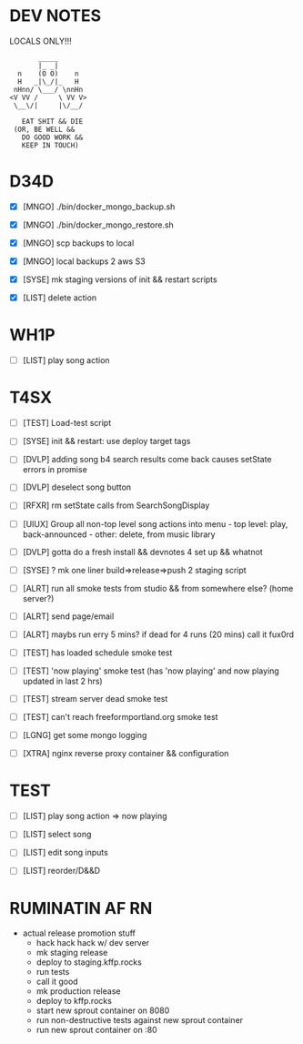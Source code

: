 # DEV NOTES
LOCALS ONLY!!!

           _____
           |_ _|
      n    (O O)    n
      H   _|\_/|_   H
     nHnn/ \___/ \nnHn
    <V VV /     \ VV V>
     \__\/|     |\/__/

	   EAT SHIT && DIE
     (OR, BE WELL &&
       DO GOOD WORK &&
       KEEP IN TOUCH)

# D34D

- [X] [MNGO] ./bin/docker\_mongo\_backup.sh
- [X] [MNGO] ./bin/docker\_mongo\_restore.sh
- [X] [MNGO] scp backups to local
- [X] [MNGO] local backups 2 aws S3
- [X] [SYSE] mk staging versions of init && restart scripts
- [X] [LIST] delete action


# WH1P

- [ ] [LIST] play song action

# T4SX

- [ ] [TEST] Load-test script
- [ ] [SYSE] init && restart: use deploy target tags
- [ ] [DVLP] adding song b4 search results come back causes setState errors in promise
- [ ] [DVLP] deselect song button
- [ ] [RFXR] rm setState calls from SearchSongDisplay
- [ ] [UIUX] Group all non-top level song actions into menu
             - top level: play, back-announced
             - other: delete, from music library
- [ ] [DVLP] gotta do a fresh install && devnotes 4 set up && whatnot
- [ ] [SYSE] ? mk one liner build=>release=>push 2 staging script
- [ ] [ALRT] run all smoke tests from studio && from somewhere else? (home server?)
- [ ] [ALRT] send page/email
- [ ] [ALRT] maybs run erry 5 mins? if dead for 4 runs (20 mins) call it fux0rd
- [ ] [TEST] has loaded schedule smoke test
- [ ] [TEST] 'now playing' smoke test (has 'now playing' and now playing updated in last 2 hrs)
- [ ] [TEST] stream server dead smoke test
- [ ] [TEST] can't reach freeformportland.org smoke test
- [ ] [LGNG] get some mongo logging
- [ ] [XTRA] nginx reverse proxy container && configuration


# TEST

- [ ] [LIST] play song action => now playing
- [ ] [LIST] select song
- [ ] [LIST] edit song inputs
- [ ] [LIST] reorder/D&&D



# RUMINATIN AF RN

- actual release promotion stuff
  - hack hack hack w/ dev server
  - mk staging release
  - deploy to staging.kffp.rocks
  - run tests
  - call it good
  - mk production release
  - deploy to kffp.rocks
  - start new sprout container on 8080
  - run non-destructive tests against new sprout container
  - run new sprout container on :80
